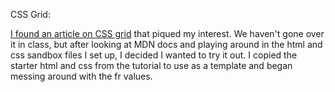 CSS Grid:

[I found an article on CSS grid](https://itnext.io/simple-web-layout-with-css-grid-ec6be5086531) that piqued my interest. We haven't gone over it in class, but after looking at MDN docs and playing around in the html and css sandbox files I set up, I decided I wanted to try it out. I copied the starter html and css from the tutorial to use as a template and began messing around with the fr values. 
